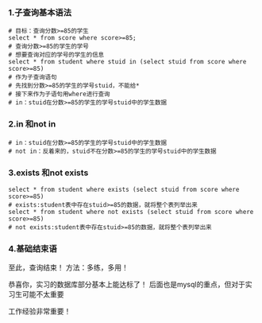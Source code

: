 ### 1.子查询基本语法

```mysql
# 目标：查询分数>=85的学生
select * from score where score>=85;
# 查询分数>=85的学生的学号
# 想要查询对应的学号的学生的信息
select * from student where stuid in (select stuid from score where score>=85)
# 作为子查询语句
# 先找到分数>=85的学生的学号stuid，不能给*
# 接下来作为子语句用where进行查询
# in：stuid在分数>=85的学生的学号stuid中的学生数据
```

### 2.in 和not in

```mysql
# in：stuid在分数>=85的学生的学号stuid中的学生数据
# not in：反着来的，stuid不在分数>=85的学生的学号stuid中的学生数据
```

### 3.exists 和not exists

```mysql
select * from student where exists (select stuid from score where score>=85)
# exists:student表中存在stuid>=85的数据，就将整个表列举出来
select * from student where not exists (select stuid from score where score>=85)
# not exists:student表中存在stuid>=85的数据，就将整个表列举出来
```

### 4.基础结束语

至此，查询结束！
方法：多练，多用！

恭喜你，实习的数据库部分基本上能达标了！
后面也是mysql的重点，但对于实习生可能不太重要

工作经验非常重要！

